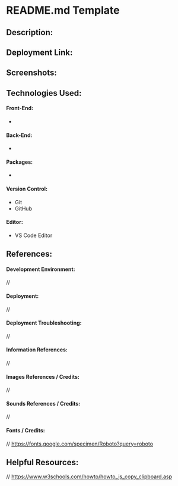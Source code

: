 # README.md Template
## Description:
<!-- (STACK) | DESCRIPTION_OF_PROJECT. -->

## Deployment Link:
<!-- URL_GOES_HERE -->

## Screenshots:
<!-- ![Screenshot](LOCATION_OF_FILE) -->

## Technologies Used:
#### Front-End:
- 
#### Back-End:
- 
#### Packages:
- 
#### Version Control:
- Git
- GitHub
#### Editor:
- VS Code Editor

## References:
#### Development Environment:
//

#### Deployment:
// 

#### Deployment Troubleshooting:
// 

#### Information References:
// 

#### Images References / Credits:
//

#### Sounds References / Credits:
//

#### Fonts / Credits:
// https://fonts.google.com/specimen/Roboto?query=roboto

## Helpful Resources:
// https://www.w3schools.com/howto/howto_js_copy_clipboard.asp